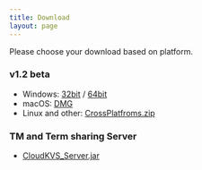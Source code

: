 ```yaml
---
title: Download
layout: page
---
```


Please choose your download based on platform.

### v1.2 beta

* Windows: [32bit](https://github.com/xulihang/BasicCAT/releases/download/v1.2-beta/BasicCAT-windows-x86.exe) /  [64bit](https://github.com/xulihang/BasicCAT/releases/download/v1.2-beta/BasicCAT-windows-x64.exe)
* macOS:  [DMG](https://github.com/xulihang/BasicCAT/releases/download/v1.2-beta/BasicCAT_mac.dmg)
* Linux and other:  [CrossPlatfroms.zip](https://github.com/xulihang/BasicCAT/releases/download/v1.2-beta/BasicCAT-crossplatforms.zip)


### TM and Term sharing Server

*  [CloudKVS_Server.jar](https://github.com/xulihang/BasicCAT/releases/download/v1.1/CloudKVS_Server.jar)